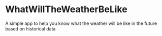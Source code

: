 # WhatWillTheWeatherBeLike
A simple app to help you know what the weather will be like in the future based on historical data
